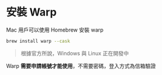 # 安裝 Warp

Mac 用戶可以使用 Homebrew 安裝 warp

```bash
brew install warp --cask
```

> 根據官方所說，Windows 與 Linux 正在開發中

Warp **需要申請帳號才能使用**，不需要密碼，登入方式為信箱驗證

